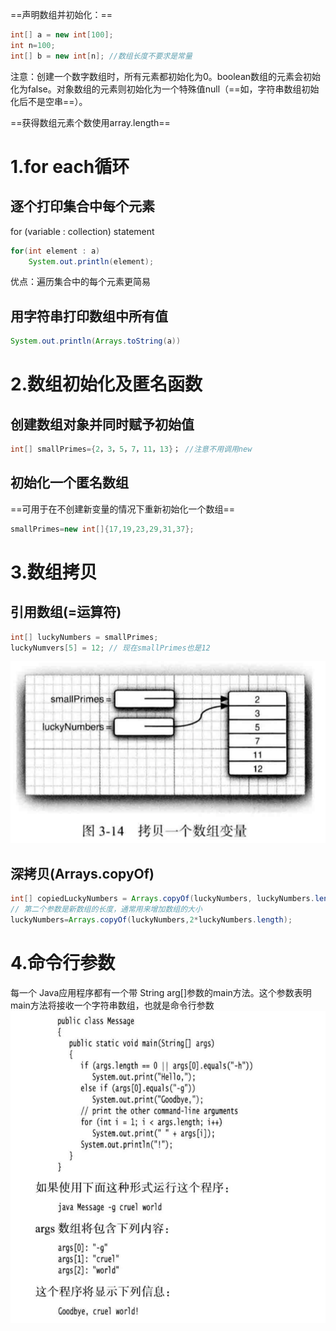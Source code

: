 ==声明数组并初始化：==
```java
int[] a = new int[100];
int n=100;
int[] b = new int[n]; //数组长度不要求是常量
```
注意：创建一个数字数组时，所有元素都初始化为0。boolean数组的元素会初始化为false。对象数组的元素则初始化为一个特殊值null（==如，字符串数组初始化后不是空串==）。

==获得数组元素个数使用array.length==


# 1.for each循环
## 逐个打印集合中每个元素
for (variable : collection)  statement
```java
for(int element : a)
    System.out.println(element);
```
优点：遍历集合中的每个元素更简易

## 用字符串打印数组中所有值
```java
System.out.println(Arrays.toString(a)) 
```

# 2.数组初始化及匿名函数
## 创建数组对象并同时赋予初始值
```java
int[] smallPrimes={2，3，5，7，11，13}； //注意不用调用new
```
## 初始化一个匿名数组

==可用于在不创建新变量的情况下重新初始化一个数组==
```java
smallPrimes=new int[]{17,19,23,29,31,37};
```

# 3.数组拷贝
## 引用数组(=运算符)
```java
int[] luckyNumbers = smallPrimes;
luckyNumvers[5] = 12; // 现在smallPrimes也是12
```
![](images/2022-02-21-21-26-22.png)

## 深拷贝(Arrays.copyOf)
```java 
int[] copiedLuckyNumbers = Arrays.copyOf(luckyNumbers, luckyNumbers.length) ;    
// 第二个参数是新数组的长度，通常用来增加数组的大小
luckyNumbers=Arrays.copyOf(luckyNumbers,2*luckyNumbers.length);
```

# 4.命令行参数
每一个 Java应用程序都有一个带 String arg[]参数的main方法。这个参数表明main方法将接收一个字符串数组，也就是命令行参数
![](images/2022-02-21-21-36-27.png)
